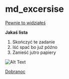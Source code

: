 # md_excersise


[Pewnie to widziałeś](https://www.youtube.com/watch?v=dQw4w9WgXcQ)

**Jakaś lista**
1. Skończyć te zadanie
2. Iść spać bo już późno
3. Zanieść jutro papiery


![Alt Text](https://i.pinimg.com/236x/a3/a9/96/a3a99619d0b71a18620a382eccab5b3b.jpg)

[Dobranoc](https://www.youtube.com/watch?v=fPYB8uuyuMQ)
